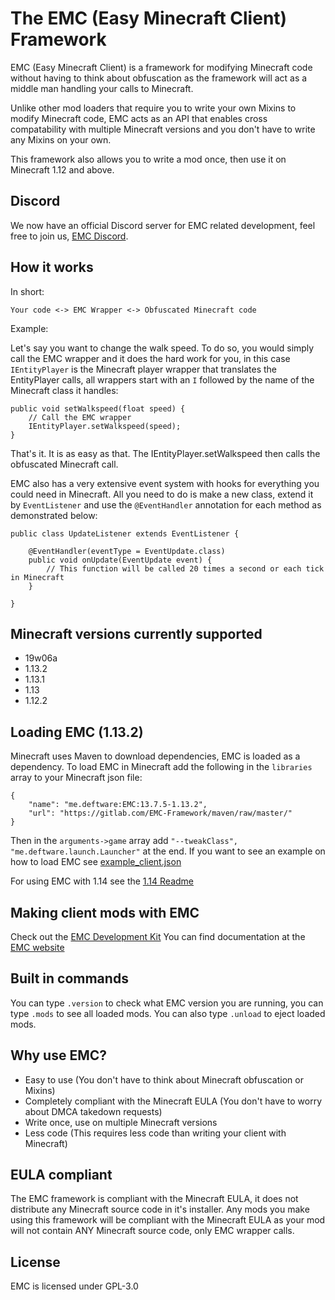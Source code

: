 The EMC (Easy Minecraft Client) Framework
===================

EMC (Easy Minecraft Client) is a framework for modifying Minecraft code without having to think about
obfuscation as the framework will act as a middle man handling your calls to Minecraft.

Unlike other mod loaders that require you to write your own Mixins to modify Minecraft code, EMC acts as an API that enables cross compatability with multiple Minecraft
versions and you don't have to write any Mixins on your own.

This framework also allows you to write a mod once, then use it on Minecraft 1.12 and above.

Discord
-------------------

We now have an official Discord server for EMC related development, feel free to join us, [EMC Discord](https://discord.gg/jcPDsGT).


How it works
-------------------

In short:

`Your code <-> EMC Wrapper <-> Obfuscated Minecraft code`

Example:

Let's say you want to change the walk speed. To do so, you would simply call the EMC wrapper and it does the hard work for you,
in this case `IEntityPlayer` is the Minecraft player wrapper that translates the EntityPlayer calls,
all wrappers start with an `I` followed by the name of the Minecraft class it handles:

```
public void setWalkspeed(float speed) {
	// Call the EMC wrapper
	IEntityPlayer.setWalkspeed(speed);
}
```

That's it. It is as easy as that. The IEntityPlayer.setWalkspeed then calls the obfuscated Minecraft call.

EMC also has a very extensive event system with hooks for everything you could need in Minecraft.
All you need to do is make a new class, extend it by `EventListener` and use the `@EventHandler` annotation for each method as 
demonstrated below:

```
public class UpdateListener extends EventListener {

    @EventHandler(eventType = EventUpdate.class)
    public void onUpdate(EventUpdate event) {
        // This function will be called 20 times a second or each tick in Minecraft
    }

}
```

Minecraft versions currently supported
-------------------

* 19w06a
* 1.13.2
* 1.13.1
* 1.13
* 1.12.2

Loading EMC (1.13.2)
-------------------

Minecraft uses Maven to download dependencies, EMC is loaded as a dependency. To load EMC in Minecraft add the following in the `libraries` array to your Minecraft json file:

```
{
	"name": "me.deftware:EMC:13.7.5-1.13.2",
	"url": "https://gitlab.com/EMC-Framework/maven/raw/master/"
}
```

Then in the `arguments->game` array add `"--tweakClass", "me.deftware.launch.Launcher"` at the end. If you want to see an example on how to load EMC see [example_client.json](https://gitlab.com/EMC-Framework/EMC/blob/1.13.2/example_client.json)

For using EMC with 1.14 see the [1.14 Readme](https://gitlab.com/EMC-Framework/EMC/blob/1.14/README.md)

Making client mods with EMC 
-------------------

Check out the [EMC Development Kit](https://gitlab.com/EMC-Framework/EDK)
You can find documentation at the [EMC website](https://emc-framework.gitlab.io/)

Built in commands
-------------------

You can type `.version` to check what EMC version you are running, you can type `.mods` to see all loaded mods.
You can also type `.unload` to eject loaded mods.

Why use EMC?
-------------------

* Easy to use (You don't have to think about Minecraft obfuscation or Mixins)
* Completely compliant with the Minecraft EULA (You don't have to worry about DMCA takedown requests)
* Write once, use on multiple Minecraft versions
* Less code (This requires less code than writing your client with Minecraft)

EULA compliant
-------------------

The EMC framework is compliant with the Minecraft EULA, it does not distribute any Minecraft source code in it's installer.
Any mods you make using this framework will be compliant with the Minecraft EULA as your mod will not contain ANY
Minecraft source code, only EMC wrapper calls.

License
-------------------

EMC is licensed under GPL-3.0
